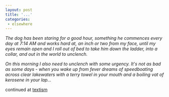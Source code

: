 ```yaml
---
layout: post
title: '...'
categories:
 - elsewhere
---
```



<i>The dog has been staring for a good hour, something he commences every day at 7:14 AM and works hard at, 
an inch or two from my face, until my eyes remain open and I roll out of bed to take him down the ladder, 
into a collar, and out in the world to unclench. 



On this morning I also need to unclench with some urgency. 
It's not as bad as some days - when you wake up from fever dreams of speedboating across clear lakewaters 
with a terry towel in your mouth and a boiling vat of kerosene in your lap...</i>



continued at <a href="http://www.textism.com/article/642/">textism</a>


